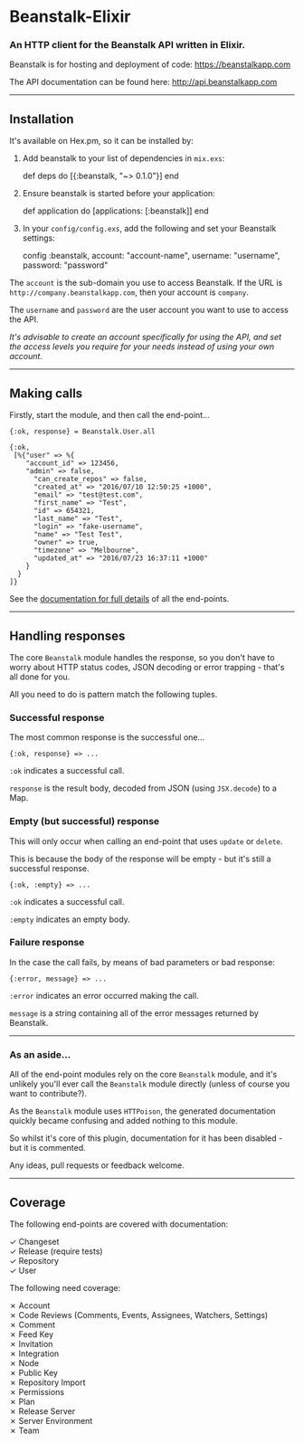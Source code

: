 # Beanstalk-Elixir
### An HTTP client for the Beanstalk API written in Elixir.

Beanstalk is for hosting and deployment of code: https://beanstalkapp.com

The API documentation can be found here: http://api.beanstalkapp.com

----

## Installation

It's available on Hex.pm, so it can be installed by:

  1. Add beanstalk to your list of dependencies in `mix.exs`:

        def deps do
          [{:beanstalk, "~> 0.1.0"}]
        end

  2. Ensure beanstalk is started before your application:

        def application do
          [applications: [:beanstalk]]
        end

  3. In your `config/config.exs`, add the following and set your Beanstalk settings:

        config :beanstalk,
          account: "account-name",
          username: "username",
          password: "password"


The `account` is the sub-domain you use to access Beanstalk. If the URL is `http://company.beanstalkapp.com`, then your account is `company`.

The `username` and `password` are the user account you want to use to access the API.

_It's advisable to create an account specifically for using the API, and set the access levels you require for your needs instead of using your own account._

---

## Making calls

Firstly, start the module, and then call the end-point...

```
{:ok, response} = Beanstalk.User.all

{:ok,
 [%{"user" => %{
 	"account_id" => 123456,
 	"admin" => false,
      "can_create_repos" => false,
      "created_at" => "2016/07/10 12:50:25 +1000",
      "email" => "test@test.com",
      "first_name" => "Test",
      "id" => 654321,
      "last_name" => "Test",
      "login" => "fake-username",
      "name" => "Test Test",
      "owner" => true,
      "timezone" => "Melbourne",
      "updated_at" => "2016/07/23 16:37:11 +1000"
    }
  }
]}
```

See the <a href="doc/index.html">documentation for full details</a> of all the end-points.

---

## Handling responses

The core `Beanstalk` module handles the response, so you don't have to worry about HTTP status codes, JSON decoding or error trapping - that's all done for you.

All you need to do is pattern match the following tuples.

### Successful response

The most common response is the successful one...

```
{:ok, response} => ...
```

`:ok` indicates a successful call.

`response` is the result body, decoded from JSON (using `JSX.decode`) to a Map.

### Empty (but successful) response

This will only occur when calling an end-point that uses `update` or `delete`.

This is because the body of the response will be empty - but it's still a successful response.

```
{:ok, :empty} => ...
```

`:ok` indicates a successful call.

`:empty` indicates an empty body.

### Failure response

In the case the call fails, by means of bad parameters or bad response:

```
{:error, message} => ...
```

`:error` indicates an error occurred making the call.

`message` is a string containing all of the error messages returned by Beanstalk.

----

### As an aside...

All of the end-point modules rely on the core `Beanstalk` module, and it's unlikely you'll ever call the `Beanstalk` module directly (unless of course you want to contribute?).

As the `Beanstalk` module uses `HTTPoison`, the generated documentation quickly became confusing and added nothing to this module.

So whilst it's core of this plugin, documentation for it has been disabled - but it is commented.

Any ideas, pull requests or feedback welcome.

----

## Coverage

The following end-points are covered with documentation:

&#x2713; Changeset<br>
&#x2713; Release (require tests)<br>
&#x2713; Repository<br>
&#x2713; User

The following need coverage:

&#x2717; Account<br>
&#x2717; Code Reviews (Comments, Events, Assignees, Watchers, Settings)<br>
&#x2717; Comment<br>
&#x2717; Feed Key<br>
&#x2717; Invitation<br>
&#x2717; Integration<br>
&#x2717; Node<br>
&#x2717; Public Key<br>
&#x2717; Repository Import<br>
&#x2717; Permissions<br>
&#x2717; Plan<br>
&#x2717; Release Server<br>
&#x2717; Server Environment<br>
&#x2717; Team<br>
